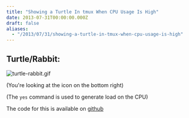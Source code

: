 ```yaml
---
title: "Showing a Turtle In tmux When CPU Usage Is High"
date: 2013-07-31T00:00:00.000Z
draft: false
aliases:
  - "/2013/07/31/showing-a-turtle-in-tmux-when-cpu-usage-is-high"
---
```

## Turtle/Rabbit:

![turtle-rabbit.gif](/images/turtle-rabbit.gif)

(You're looking at the icon on the bottom right)

(The `yes` command is used to generate load on the CPU)

The code for this is available on [github](https://gist.github.com/AndrewVos/6123100)
